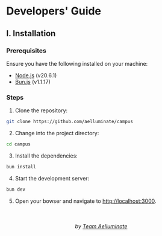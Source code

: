 # Developers' Guide

## I. Installation

### Prerequisites

Ensure you have the following installed on your machine:

- [Node.js](https://nodejs.org/en/) (v20.6.1)
- [Bun.js](https://bun.sh/) (v1.1.17)

### Steps

1. Clone the repository:

```bash
git clone https://github.com/aelluminate/campus
```

2. Change into the project directory:

```bash
cd campus
```

3. Install the dependencies:

```bash
bun install
```

4. Start the development server:

```bash
bun dev
```

5. Open your bowser and navigate to [http://localhost:3000](http://localhost:3000).

<br />
<div align='center'>

###### by [Team Aelluminate](https://aelluminate.com)

</div>
